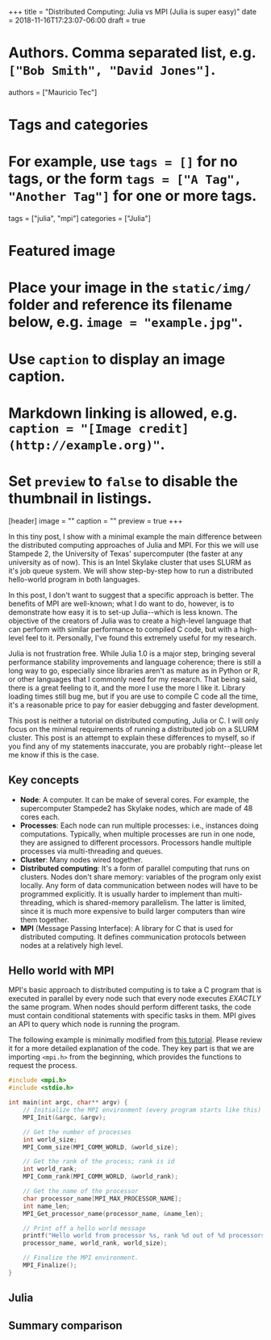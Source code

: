 +++
title = "Distributed Computing: Julia vs MPI (Julia is super easy)"
date = 2018-11-16T17:23:07-06:00
draft = true

# Authors. Comma separated list, e.g. `["Bob Smith", "David Jones"]`.
authors = ["Mauricio Tec"]

# Tags and categories
# For example, use `tags = []` for no tags, or the form `tags = ["A Tag", "Another Tag"]` for one or more tags.
tags = ["julia", "mpi"]
categories = ["Julia"]

# Featured image
# Place your image in the `static/img/` folder and reference its filename below, e.g. `image = "example.jpg"`.
# Use `caption` to display an image caption.
#   Markdown linking is allowed, e.g. `caption = "[Image credit](http://example.org)"`.
# Set `preview` to `false` to disable the thumbnail in listings.
[header]
image = ""
caption = ""
preview = true
+++

In this tiny post, I show with a minimal example the main difference between the distributed computing approaches of Julia and MPI. For this we will use Stampede 2, the University of Texas' supercomputer (the faster at any university as of now). This is an Intel Skylake cluster that uses SLURM as it's job queue system. We will show step-by-step how to run a distributed hello-world program in both languages.

In this post, I don't want to suggest that a specific approach is better. The benefits of MPI are well-known; what I do want to do, however, is to demonstrate how easy it is to set-up Julia--which is less known. The objective of the creators of Julia was to create a high-level language that can perform with similar performance to compiled C code, but with a high-level feel to it. Personally, I've found this extremely useful for my research. 

Julia is not frustration free. While Julia 1.0 is a major step, bringing several performance stability improvements and language coherence; there is still a long way to go, especially since libraries aren't as mature as in Python or R, or other languages that I commonly need for my research. That being said, there is a great feeling to it, and the more I use the more I like it. Library loading times still bug me, but if you are use to compile C code all the time, it's a reasonable price to pay for easier debugging and faster development.

This post is neither a tutorial on distributed computing, Julia or C. I will only focus on the minimal requirements of running a distributed job on a SLURM cluster. This post is an attempt to explain these differences to myself, so if you find any of my statements inaccurate, you are probably right--please let me know if this is the case.

## Key concepts

- **Node**: A computer. It can be make of several cores. For example, the supercomputer Stampede2 has Skylake nodes, which are made of 48 cores each.
- **Processes**: Each node can run multiple processes: i.e., instances doing computations. Typically, when multiple processes are run in one node, they are assigned to different processors. Processors handle multiple processes via multi-threading and queues.  
- **Cluster**: Many nodes wired together. 
- **Distributed computing**: It's a form of parallel computing that runs on clusters. Nodes don't share memory: variables of the program only exist locally. Any form of data communication between nodes will have to be programmed explicitly. It is usually harder to implement than multi-threading, which is shared-memory parallelism. The latter is limited, since it is much more expensive to build larger computers than wire them together.
- **MPI** (Message Passing Interface): A library for C that is used for distributed computing. It defines communication protocols between nodes at a relatively high level.

## Hello world with MPI

MPI's basic approach to distributed computing is to take a C program that is executed in parallel by every node such that every node executes *EXACTLY* the same program. When nodes should perform different tasks, the code must contain conditional statements with specific tasks in them. MPI gives an API to query which node is running the program.

The following example is minimally modified from [this tutorial](http://mpitutorial.com/tutorials/mpi-hello-world/). Please review it for a more detailed explanation of the code. They key part is that we are importing `<mpi.h>` from the beginning, which provides the functions to request the process.

```c
#include <mpi.h>
#include <stdio.h>

int main(int argc, char** argv) {
    // Initialize the MPI environment (every program starts like this)
    MPI_Init(&argc, &argv);

    // Get the number of processes
    int world_size;
    MPI_Comm_size(MPI_COMM_WORLD, &world_size);

    // Get the rank of the process; rank is id
    int world_rank;
    MPI_Comm_rank(MPI_COMM_WORLD, &world_rank);

    // Get the name of the processor
    char processor_name[MPI_MAX_PROCESSOR_NAME];
    int name_len;
    MPI_Get_processor_name(processor_name, &name_len);

    // Print off a hello world message
    printf("Hello world from processor %s, rank %d out of %d processors\n",
    processor_name, world_rank, world_size);

    // Finalize the MPI environment.
    MPI_Finalize();
}
```

## Julia


## Summary comparison

